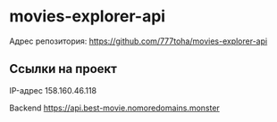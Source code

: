 # movies-explorer-api

Адрес репозитория: https://github.com/777toha/movies-explorer-api

## Ссылки на проект

IP-адрес 158.160.46.118

Backend https://api.best-movie.nomoredomains.monster
